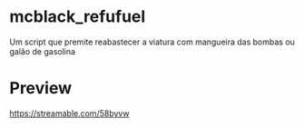 # mcblack_refufuel
Um script que premite reabastecer a viatura com mangueira das bombas ou galão de gasolina

# Preview
https://streamable.com/58byvw
